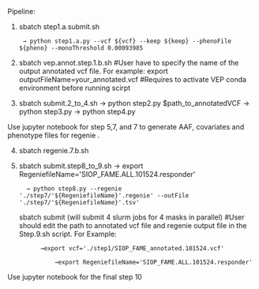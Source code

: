 Pipeline:

1. sbatch step1.a.submit.sh

		→ python step1.a.py --vcf ${vcf} --keep ${keep} --phenoFile ${pheno} --monoThreshold 0.00093985 
2. sbatch vep.annot.step.1.b.sh 
		#User have to specify the name of the output annotated vcf file. For example:
		export outputFileName=your_annotated.vcf
		#Requires to activate VEP conda environment before running scirpt

3. sbatch submit.2_to_4.sh
		→ python step2.py $path_to_annotatedVCF
		→ python step3.py
		→ python step4.py

Use jupyter notebook for step 5,7, and 7 to generate AAF, covariates and phenotype files for regenie .

4. sbatch regenie.7.b.sh

5. sbatch submit.step8_to_9.sh
    		 → export RegeniefileName='SIOP_FAME.ALL.101524.responder'
   
		 → python step8.py --regenie './step7/'${RegeniefileName}'.regenie' --outFile  './step7/'${RegeniefileName}'.tsv'
   
   sbatch submit (will submit 4 slurm jobs for 4 masks in parallel) #User should edit the path to annotated vcf file and regenie output file in the Step.9.sh script. For Example:
   
			 →export vcf='./step1/SIOP_FAME_annotated.101524.vcf'
   
                 →export RegeniefileName='SIOP_FAME.ALL.101524.responder'
   
Use jupyter notebook for the final step 10







